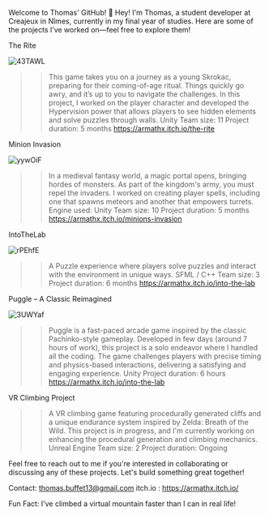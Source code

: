 Welcome to Thomas' GitHub! 👋
Hey! I'm Thomas, a student developer at Creajeux in Nîmes, currently in my final year of studies. Here are some of the projects I’ve worked on—feel free to explore them!

The Rite

![43TAWL](https://github.com/user-attachments/assets/1364c280-c076-4c96-84de-fa638cfd936d)

>> This game takes you on a journey as a young Skrokac, preparing for their coming-of-age ritual. Things quickly go awry, and it’s up to you to navigate the challenges.
In this project, I worked on the player character and developed the Hypervision power that allows players to see hidden elements and solve puzzles through walls.
Unity
Team size: 11
Project duration: 5 months
https://armathx.itch.io/the-rite


Minion Invasion

![yywOiF](https://github.com/user-attachments/assets/967ab1d9-2a44-4531-8ce1-7b9360433705)

>> In a medieval fantasy world, a magic portal opens, bringing hordes of monsters. As part of the kingdom's army, you must repel the invaders.
I worked on creating player spells, including one that spawns meteors and another that empowers turrets.
Engine used: Unity
Team size: 10
Project duration: 5 months
https://armathx.itch.io/minions-invasion


IntoTheLab

![rPEhfE](https://github.com/user-attachments/assets/80678dac-21d0-4c75-aa68-4a48724f1459)

>> A Puzzle experience where players solve puzzles and interact with the environment in unique ways.
SFML / C++
Team size: 3
Project duration: 6 months
https://armathx.itch.io/into-the-lab

Puggle – A Classic Reimagined

![3UWYaf](https://github.com/user-attachments/assets/f0ead450-d0a2-471c-80c9-b444a9928c7e)

>> Puggle is a fast-paced arcade game inspired by the classic Pachinko-style gameplay. Developed in few days (around 7 hours of work), this project is a solo endeavor where I handled all the coding. The game challenges players with precise timing and physics-based interactions, delivering a satisfying and engaging experience.
Unity
Project duration: 6 hours
[https://armathx.itch.io/into-the-lab ](https://armathx.itch.io/puggle)

VR Climbing Project
>>A VR climbing game featuring procedurally generated cliffs and a unique endurance system inspired by Zelda: Breath of the Wild.
This project is in progress, and I'm currently working on enhancing the procedural generation and climbing mechanics.
Unreal Engine
Team size: 2
Project duration: Ongoing


Feel free to reach out to me if you're interested in collaborating or discussing any of these projects. Let's build something great together!

Contact: thomas.buffet13@gmail.com
itch.io : https://armathx.itch.io/

Fun Fact: I’ve climbed a virtual mountain faster than I can in real life!
